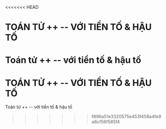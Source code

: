 <<<<<<< HEAD
# TOÁN TỬ ++ -- VỚI TIỀN TỐ & HẬU TỐ

Toán tử ++ -- với tiền tố & hậu tố
=======
# TOÁN TỬ ++ -- VỚI TIỀN TỐ & HẬU TỐ

Toán tử ++ -- với tiền tố & hậu tố
>>>>>>> f896a51e3320575e453f458a4fe9a6cf56f585f4
